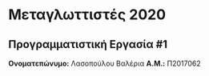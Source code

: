 # Μεταγλωττιστές 2020
## Προγραμματιστική Εργασία #1

**Ονοματεπώνυμο:** Λασοπούλου Βαλέρια
**Α.Μ.:** Π2017062


